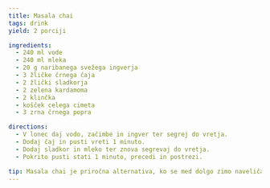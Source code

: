 ```yaml
---
title: Masala chai
tags: drink
yield: 2 porciji

ingredients:
  - 240 ml vode
  - 240 ml mleka
  - 20 g naribanega svežega ingverja
  - 3 žličke črnega čaja
  - 2 žlički sladkorja
  - 2 zelena kardamoma
  - 2 klinčka
  - košček celega cimeta
  - 3 zrna črnega popra

directions:
  - V lonec daj vodo, začimbe in ingver ter segrej do vretja.
  - Dodaj čaj in pusti vreti 1 minuto.
  - Dodaj sladkor in mleko ter znova segrevaj do vretja.
  - Pokrito pusti stati 1 minuto, precedi in postrezi.

tip: Masala chai je priročna alternativa, ko se med dolgo zimo naveličate kakava.
---
```


<Recipe :data="$frontmatter" />
